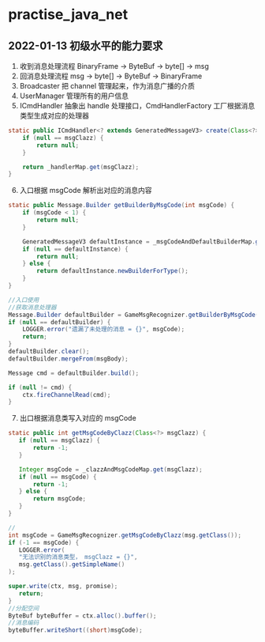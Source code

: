 # practise_java_net

## 2022-01-13 初级水平的能力要求
1. 收到消息处理流程 BinaryFrame -> ByteBuf -> byte[] -> msg
2. 回消息处理流程 msg -> byte[] -> ByteBuf -> BinaryFrame
3. Broadcaster 把 channel 管理起来，作为消息广播的介质
4. UserManager 管理所有的用户信息
5. ICmdHandler 抽象出 handle 处理接口，CmdHandlerFactory 工厂根据消息类型生成对应的处理器
```java
static public ICmdHandler<? extends GeneratedMessageV3> create(Class<?> msgClazz) {
    if (null == msgClazz) {
        return null;
    }

    return _handlerMap.get(msgClazz);
}
```
6. 入口根据 msgCode 解析出对应的消息内容
```java
static public Message.Builder getBuilderByMsgCode(int msgCode) {
    if (msgCode < 1) {
        return null;
    }

    GeneratedMessageV3 defaultInstance = _msgCodeAndDefaultBuilderMap.get(msgCode);
    if (null == defaultInstance) {
        return null;
    } else {
        return defaultInstance.newBuilderForType();
    }
}

//入口使用
//获取消息处理器
Message.Builder defaultBuilder = GameMsgRecognizer.getBuilderByMsgCode(msgCode);
if (null == defaultBuilder) {
    LOGGER.error("遗漏了未处理的消息 = {}", msgCode);
    return;
}
defaultBuilder.clear();
defaultBuilder.mergeFrom(msgBody);

Message cmd = defaultBuilder.build();

if (null != cmd) {
    ctx.fireChannelRead(cmd);
}
```
7. 出口根据消息类写入对应的 msgCode
 ```java
static public int getMsgCodeByClazz(Class<?> msgClazz) {
    if (null == msgClazz) {
        return -1;
    }

    Integer msgCode = _clazzAndMsgCodeMap.get(msgClazz);
    if (null == msgCode) {
        return -1;
    } else {
        return msgCode;
    }
}

//
int msgCode = GameMsgRecognizer.getMsgCodeByClazz(msg.getClass());
if (-1 == msgCode) {
    LOGGER.error(
    "无法识别的消息类型， msgClazz = {}",
    msg.getClass().getSimpleName()
);

super.write(ctx, msg, promise);
    return;
}
//分配空间
ByteBuf byteBuffer = ctx.alloc().buffer();
//消息编码
byteBuffer.writeShort((short)msgCode);

```